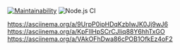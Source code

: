 [![Maintainability](https://api.codeclimate.com/v1/badges/a99a88d28ad37a79dbf6/maintainability)](https://codeclimate.com/github/codeclimate/codeclimate/maintainability)
![Node.js CI](https://github.com/patapiks/frontend-project-lvl1/workflows/Node.js%20CI/badge.svg)

https://asciinema.org/a/9UrpP0ipHDqKzbIwJK0Jj9wJ6
https://asciinema.org/a/KpFlIHpSCrCJIiq88Y6hhTxGO
https://asciinema.org/a/VAkOFhDwa86cPOB1OfkEz4oF2
